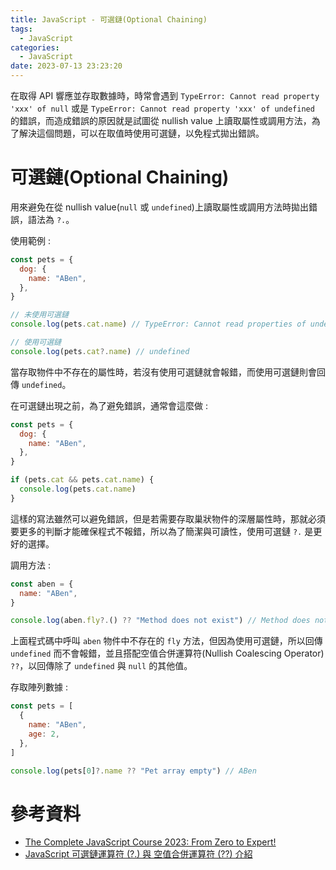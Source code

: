 ```yaml
---
title: JavaScript - 可選鏈(Optional Chaining)
tags:
  - JavaScript
categories:
  - JavaScript
date: 2023-07-13 23:23:20
---
```


在取得 API 響應並存取數據時，時常會遇到 `TypeError: Cannot read property 'xxx' of null` 或是 `TypeError: Cannot read property 'xxx' of undefined` 的錯誤，而造成錯誤的原因就是試圖從 nullish value 上讀取屬性或調用方法，為了解決這個問題，可以在取值時使用可選鏈，以免程式拋出錯誤。

<!-- more -->

# 可選鏈(Optional Chaining)

用來避免在從 nullish value(`null` 或 `undefined`)上讀取屬性或調用方法時拋出錯誤，語法為 `?.`。

使用範例 :

```js
const pets = {
  dog: {
    name: "ABen",
  },
}

// 未使用可選鏈
console.log(pets.cat.name) // TypeError: Cannot read properties of undefined (reading 'name')

// 使用可選鏈
console.log(pets.cat?.name) // undefined
```

當存取物件中不存在的屬性時，若沒有使用可選鏈就會報錯，而使用可選鏈則會回傳 `undefined`。

在可選鏈出現之前，為了避免錯誤，通常會這麼做 :

```js
const pets = {
  dog: {
    name: "ABen",
  },
}

if (pets.cat && pets.cat.name) {
  console.log(pets.cat.name)
}
```

這樣的寫法雖然可以避免錯誤，但是若需要存取巢狀物件的深層屬性時，那就必須要更多的判斷才能確保程式不報錯，所以為了簡潔與可讀性，使用可選鏈 `?.` 是更好的選擇。

調用方法 :

```js
const aben = {
  name: "ABen",
}

console.log(aben.fly?.() ?? "Method does not exist") // Method does not exist
```

上面程式碼中呼叫 `aben` 物件中不存在的 `fly` 方法，但因為使用可選鏈，所以回傳 `undefined` 而不會報錯，並且搭配空值合併運算符(Nullish Coalescing Operator) `??`，以回傳除了 `undefined` 與 `null` 的其他值。

存取陣列數據 :

```js
const pets = [
  {
    name: "ABen",
    age: 2,
  },
]

console.log(pets[0]?.name ?? "Pet array empty") // ABen
```

# 參考資料

- [The Complete JavaScript Course 2023: From Zero to Expert!](https://www.udemy.com/course/the-complete-javascript-course/)
- [JavaScript 可選鏈運算符 (?.) 與 空值合併運算符 (??) 介紹](https://www.tpisoftware.com/tpu/articleDetails/2533)
